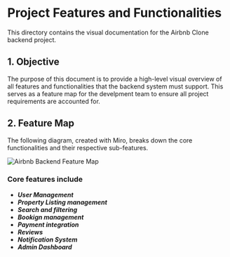 # Project Features and Functionalities
This directory contains the visual documentation for the Airbnb Clone backend project.

## 1. Objective
The purpose of this document is to provide a high-level visual overview of all features and functionalities that the backend system must support. This serves as a feature map for the develpment team to ensure all project requirements are accounted for.

## 2. Feature Map
The following diagram, created with Miro, breaks down the core functionalities and their respective sub-features.

![Airbnb Backend Feature Map](features.png)
### Core features include
* ***User Management***
* ***Property Listing management***
* ***Search and filtering***
* ***Bookign management***
* ***Payment integration***
* ***Reviews***
* ***Notification System***
* ***Admin Dashboard***